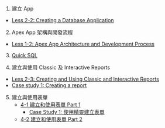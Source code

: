 1. 建立 App
- [Less 2-2: Creating a Database Application](cht/2-2_Creating_Database_Application/02_2-2-Creating_Database_Application_cht_marp.pdf)

2. Apex App 架構與開發流程
- [Less 1-2: Apex App Architecture and Development Process](cht/1_introduction/01_2-app_arch_devp_process_cht_marp.pdf)

3. [Quick SQL](cht/quick_sql/quicksql_intro_ch_marp.pdf)


4. 建立與使用 Classic 及 Interactive Reports
  - [Less 2-3: Creating and Using Classic and Interactive Reports](cht/3-2_Developing_Reports/04_3-2_case_study_1_ch.pdf)
  - [Case study 1: Creating a report ](cht/3-2_Developing_Reports)

5. 建立與使用表單 
   - [4-1 建立和使⽤表單 Part 1](cht/4-1_Creating_and_Using_Forms/07_4-1_forms_part_1_marp_ch.pdf)
     - [Case Study 1: 使用精靈建立表單](cht/4-1_Creating_and_Using_Forms/07_4-1_case_study_1_ch.pdf)
   - [4-2 建立和使⽤表單 Part 2](cht/4-1_Creating_and_Using_Forms/07_4-1_forms_part_2_marp_ch.pdf)

